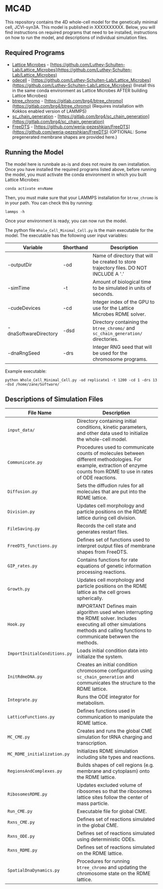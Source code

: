 # MC4D

This repository contains the 4D whole-cell model for the genetically minimal cell, JCVI-syn3A. This model is published in XXXXXXXXXX. Below, you will find instructions on required programs that need to be installed, instructions on how to run the model, and descriptions of individual simulation files.

## Required Programs

- [Lattice Microbes](https://github.com/Luthey-Schulten-Lab/Lattice_Microbes) - [https://github.com/Luthey-Schulten-Lab/Lattice_Microbes](https://github.com/Luthey-Schulten-Lab/Lattice_Microbes)
- [odecell](https://github.com/Luthey-Schulten-Lab/Lattice_Microbes) - [https://github.com/Luthey-Schulten-Lab/Lattice_Microbes](https://github.com/Luthey-Schulten-Lab/Lattice_Microbes) (Install this in the same conda environment as Lattice Microbes AFTER building Lattice Microbes)
- [btree_chromo](https://gitlab.com/brg4/btree_chromo) - [https://gitlab.com/brg4/btree_chromo](https://gitlab.com/brg4/btree_chromo) (Requires installation with Kokkos enabled version of LAMMPS)
- [sc_chain_generation](https://gitlab.com/brg4/sc_chain_generation) - [https://gitlab.com/brg4/sc_chain_generation](https://gitlab.com/brg4/sc_chain_generation)
- [FreeDTS](https://github.com/weria-pezeshkian/FreeDTS) - [https://github.com/weria-pezeshkian/FreeDTS](https://github.com/weria-pezeshkian/FreeDTS) (OPTIONAL: Some pregenerated membrane shapes are provided here.)

## Running the Model

The model here is runnbale as-is and does not reuire its own installation. Once you have installed the required programs listed above, before running the model, you must activate the conda environment in which you built Lattice Microbes:

```
conda activate envName
```

Then, you must make sure that your LAMMPS installation for ```btree_chromo``` is in your path. You can check this by running:

```
lammps -h
```

Once your environment is ready, you can now run the model.

The python file ```Whole_Cell_Minimal_Cell.py``` is the main executable for the model. The executable has the following user input variables:

| Variable | Shorthand | Description |
|----------|-----------|-------------|
| -outputDir | -od | Name of directory that will be created to store trajectory files. DO NOT INCLUDE A '.' |
| -simTime | -t | Amount of biological time to be simulated in units of seconds. |
| -cudeDevices | -cd | Integer index of the GPU to use for the Lattice Microbes RDME solver. |
| -dnaSoftwareDirectory | -dsd | Directory containing the ```btree_chromo/``` and ```sc_chain_generation/``` directories. |
| -dnaRngSeed | -drs | Integer RNG seed that will be used for the chromosome programs. |

Example executable:

```
python Whole_Cell_Minimal_Cell.py -od replicate1 -t 1200 -cd 1 -drs 13 -dsd /home/zane/Software/
```

## Descriptions of Simulation Files

| File Name | Description |
|-----------|-------------|
|```input_data/``` | Directory containing initial conditions, kinetic parameters, and other data used to initialize the whole-cell model. |
| ``` Communicate.py ``` | Procedures used to communicate counts of molecules between different methodologies. For example, extraction of enzyme counts from RDME to use in rates of ODE reactions. |
| ``` Diffusion.py ``` | Sets the diffudion rules for all molecules that are put into the RDME lattice. |
| ``` Division.py ``` | Updates cell morphology and particle positions on the RDME lattice during cell division. |
| ``` FileSaving.py ``` | Records the cell state and generates restart files. |
| ```FreeDTS_functions.py``` | Defines set of functions used to interpret output files of membrane shapes from FreeDTS. |
| ``` GIP_rates.py ``` | Contains functions for rate equations of genetic information processing reactions. |
| ``` Growth.py  ``` | Updates cell morphology and particle positions on the RDME lattice as the cell grows spherically. |
| ``` Hook.py ``` | IMPORTANT Defines main algorithm used when interrupting the RDME solver. Includes executing all other simulations methods and calling functions to communicate betwwen the methods. |
| ``` ImportInitialConditions.py ``` | Loads initial condition data into initialize the system. |
| ``` InitRdmeDNA.py ``` | Creates an initial condition chromosome configuration using ```sc_chain_generation``` and communicates the structure to the RDME lattice. |
| ``` Integrate.py ``` | Runs the ODE integrator for metabolism. |
| ``` LatticeFunctions.py ``` | Defines functions used in communication to manipulate the RDME lattice. |
| ``` MC_CME.py ``` | Creates and runs the global CME simulation for tRNA charging and transcription. |
| ``` MC_RDME_initialization.py ``` | Initializes RDME simulation including site types and reactions. |
| ``` RegionsAndComplexes.py ``` | Builds shapes of cell regions (e.g. membrane and cytoplasm) onto the RDME lattice. |
| ``` RibosomesRDME.py ``` | Updates excluded volume of ribosomes so that the ribosomes lattice sites follow the center of mass particle. |
| ``` Run_CME.py ``` | Executable file for global CME. |
| ``` Rxns_CME.py ``` | Defines set of reactions simulated in the global CME. |
| ``` Rxns_ODE.py ``` | Defines set of reactions simulated using deterministic ODEs. |
| ``` Rxns_RDME.py ``` | Defines set of reactions simulated on the RDME lattice. |
| ``` SpatialDnaDynamics.py ``` | Procedures for running ```btree_chromo``` and updating the chromosome state on the RDME lattice. |

